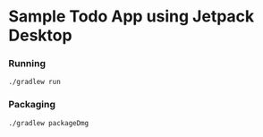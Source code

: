# Sample Todo App using Jetpack Desktop

### Running ###
```
./gradlew run
```

### Packaging ###
```
./gradlew packageDmg
````